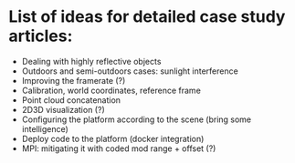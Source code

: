 # List of ideas for detailed case study articles:

- Dealing with highly reflective objects
- Outdoors and semi-outdoors cases: sunlight interference
- Improving the framerate (?)
- Calibration, world coordinates, reference frame
- Point cloud concatenation
- 2D3D visualization (?)
- Configuring the platform according to the scene (bring some intelligence)
- Deploy code to the platform (docker integration)
- MPI: mitigating it with coded mod range + offset (?)